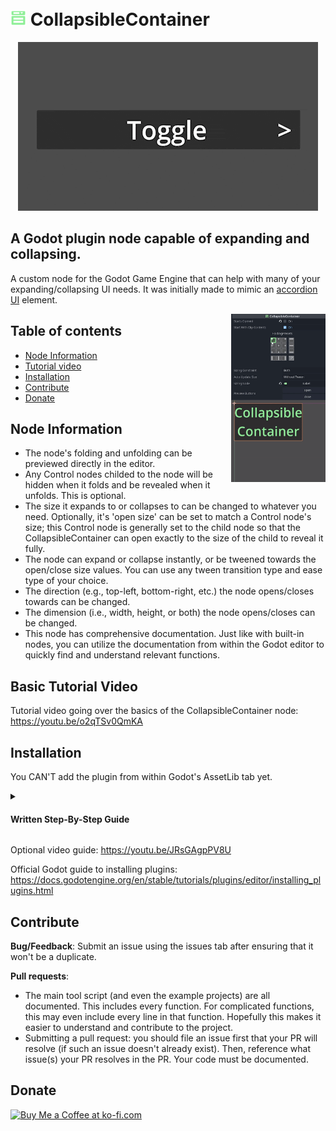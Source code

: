 # <img src="./addons/collapsible_container/collapsible_elements/collapsible_container.svg" alt="drawing" width="25" style="padding-top: 20px;"/> CollapsibleContainer

<p align="center">
  <img src="https://github.com/ArshvirGoraya/Godot-Collapsible-Container/blob/4c06a8b8fbfd5e76a3a326910aea83fd19c517b0/.github/images/CollapsibleContainer_OpeningClosing.gif" alt="OpeningClosing in Game gif" />
</p>

## A Godot plugin node capable of expanding and collapsing.

A custom node for the Godot Game Engine that can help with many of your expanding/collapsing UI needs. It was initially made to mimic an [accordion UI](https://en.wikipedia.org/wiki/Accordion_(GUI)) element.

  <img align="right" width="30%" src="https://github.com/ArshvirGoraya/Godot-Collapsible-Container/blob/1b77718fdc44a5c53ea29ba6f3ffc579769afb19/.github/images/1.0.0%20showcase.gif" alt="OpeningClosing in Editor gif" />
  
  ## Table of contents
* [Node Information](#node-information)
* [Tutorial video](#basic-tutorial-video)
* [Installation](#installation)
* [Contribute](#contribute)
* [Donate](#donate)
<!-- * [Known Issues](#known-issues) -->

## Node Information
* The node's folding and unfolding can be previewed directly in the editor.
* Any Control nodes childed to the node will be hidden when it folds and be revealed when it unfolds. This is optional.
* The size it expands to or collapses to can be changed to whatever you need. Optionally, it's 'open size' can be set to match a Control node's size; this Control node is generally set to the child node so that the CollapsibleContainer can open exactly to the size of the child to reveal it fully.
* The node can expand or collapse instantly, or be tweened towards the open/close size values. You can use any tween transition type and ease type of your choice.
* The direction (e.g., top-left, bottom-right, etc.) the node opens/closes towards can be changed.
* The dimension (i.e., width, height, or both) the node opens/closes can be changed.
* This node has comprehensive documentation. Just like with built-in nodes, you can utilize the documentation from within the Godot editor to quickly find and understand relevant functions.

## Basic Tutorial Video

Tutorial video going over the basics of the CollapsibleContainer node: https://youtu.be/o2qTSv0QmKA

## Installation

You CAN'T add the plugin from within Godot's AssetLib tab yet.
 
<details close>
  <summary><h4>Written Step-By-Step Guide</h4></summary>

  1. In the [releases section](https://github.com/ArshvirGoraya/Godot-Collapsible-Container/releases), find the release which corresponds with your Godot version. If a Godot version is not listed, this plugin likely does not work in that Godot version.
  2. Download the .zip file from the release which corresponds with your Godot version.
  3. Open your Godot project.
  4. Create an "addons" folder if it does not already exist in your project's "res://" folder.
  5. Unzip downloaded zip file into that addons folder.
  6. Enable the plugin: Projects -> Project Settings -> Plugins -> Click enable on the CollapsibleContainer plugin.
  7. Done! You can now add the CollapsibleContainer node into your scene tree.
</details>

Optional video guide: https://youtu.be/JRsGAgpPV8U

Official Godot guide to installing plugins: https://docs.godotengine.org/en/stable/tutorials/plugins/editor/installing_plugins.html
 
## Contribute
**Bug/Feedback**: Submit an issue using the issues tab after ensuring that it won't be a duplicate.

**Pull requests**: 
* The main tool script (and even the example projects) are all documented. This includes every function. For complicated functions, this may even include every line in that function. Hopefully this makes it easier to understand and contribute to the project.
* Submitting a pull request: you should file an issue first that your PR will resolve (if such an issue doesn't already exist). Then, reference what issue(s) your PR resolves in the PR. Your code must be documented.

  
<!---
## Known Issues

None... for now, but just released and hasn't been extensively tested. 
--->

## Donate
<a href='https://ko-fi.com/Z8Z6NP272' target='_blank'><img height='36' style='border:0px;height:36px;' src='https://storage.ko-fi.com/cdn/kofi2.png?v=3' border='0' alt='Buy Me a Coffee at ko-fi.com' /></a>

